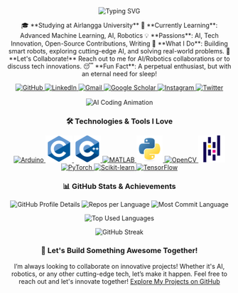 <!-- Banner with Typing Effect and Strong Personal Branding -->
<p align="center">
  <img src="https://readme-typing-svg.demolab.com?font=Georgia&size=22&duration=3000&pause=200&multiline=true&width=600&height=120&lines=Hi!+I'm+Juhen+Fashikha+Wildan;AI+%7C+Robotics+%7C+Machine+Learning+Enthusiast;Tech+Innovator+%7C+General+Engineer&color=000000" alt="Typing SVG" />
</p>

<!-- Professional Introduction Section with Emphasis on Skills and Passion -->
<p align="center">
  🎓 **Studying at Airlangga University**  
  🌱 **Currently Learning**: Advanced Machine Learning, AI, Robotics  
  💡 **Passions**: AI, Tech Innovation, Open-Source Contributions, Writing  
  💬 **What I Do**: Building smart robots, exploring cutting-edge AI, and solving real-world problems.  
  🚀 **Let's Collaborate!** Reach out to me for AI/Robotics collaborations or to discuss tech innovations.  
  😴 **Fun Fact**: A perpetual enthusiast, but with an eternal need for sleep!  
</p>

<!-- Social Media Badges with Call to Action -->
<p align="center">
  <a href="https://github.com/juhenfw">
      <img src="https://img.shields.io/badge/-GitHub-181717?style=flat-square&logo=github&logoColor=white" alt="GitHub">
  </a>
  <a href="https://www.linkedin.com/in/juhenfw/">
      <img src="https://img.shields.io/badge/-LinkedIn-%230077B5?style=flat-square&logo=linkedin&logoColor=white" alt="LinkedIn">
  </a>
  <a href="mailto:juhenwildan@gmail.com">
      <img src="https://img.shields.io/badge/Gmail-D14836?logo=gmail&logoColor=white&style=flat-square" alt="Gmail">
  </a>
  <a href="https://scholar.google.com/citations?user=7VxM9hwAAAAJ&hl=id" target="_blank">
      <img alt="Google Scholar" src="https://img.shields.io/badge/Scholar-100000?style=flat&logo=GoogleScholar&logoColor=white&&color=0181FF" />
  </a>
  <a href="https://instagram.com/juhenfw_">
      <img src="https://img.shields.io/badge/-Instagram-%23E4405F?style=flat-square&logo=instagram&logoColor=white" alt="Instagram">
  </a>
  <a href="https://twitter.com/juhenfw_">
      <img src="https://img.shields.io/badge/-Twitter-%23000000?style=flat-square&logo=twitter&logoColor=white" alt="Twitter">
  </a>
</p>

<!-- Visual Coding Animation to Show Energy and Passion -->
<p align="center">
  <img align="center" width="600" src="https://www.ismartcom.com/hs-fs/hubfs/ai%20gif.gif?width=600&name=ai%20gif.gif" alt="AI Coding Animation">
</p>

<!-- Technologies I Use (Interactive Section with Modern Icons) -->
<h3 align="center">🛠️ Technologies & Tools I Love</h3>
<p align="center">
  <a href="https://www.arduino.cc/" target="_blank" rel="noreferrer">
    <img src="https://cdn.worldvectorlogo.com/logos/arduino-1.svg" alt="Arduino" width="60" height="60">
  </a>
  <a href="https://www.cprogramming.com/" target="_blank" rel="noreferrer">
    <img src="https://raw.githubusercontent.com/devicons/devicon/master/icons/c/c-original.svg" alt="C" width="60" height="60">
  </a>
  <a href="https://www.w3schools.com/cpp/" target="_blank" rel="noreferrer">
    <img src="https://raw.githubusercontent.com/devicons/devicon/master/icons/cplusplus/cplusplus-original.svg" alt="C++" width="60" height="60">
  </a>
  <a href="https://www.mathworks.com/" target="_blank" rel="noreferrer">
    <img src="https://upload.wikimedia.org/wikipedia/commons/2/21/Matlab_Logo.png" alt="MATLAB" width="60" height="60">
  </a>
  <a href="https://www.python.org" target="_blank" rel="noreferrer">
    <img src="https://raw.githubusercontent.com/devicons/devicon/master/icons/python/python-original.svg" alt="Python" width="60" height="60">
  </a>
  <a href="https://opencv.org/" target="_blank" rel="noreferrer">
    <img src="https://www.vectorlogo.zone/logos/opencv/opencv-icon.svg" alt="OpenCV" width="60" height="60">
  </a>
  <a href="https://pandas.pydata.org/" target="_blank" rel="noreferrer">
    <img src="https://raw.githubusercontent.com/devicons/devicon/2ae2a900d2f041da66e950e4d48052658d850630/icons/pandas/pandas-original.svg" alt="Pandas" width="60" height="60">
  </a>
  <a href="https://pytorch.org/" target="_blank" rel="noreferrer">
    <img src="https://www.vectorlogo.zone/logos/pytorch/pytorch-icon.svg" alt="PyTorch" width="60" height="60">
  </a>
  <a href="https://scikit-learn.org/" target="_blank" rel="noreferrer">
    <img src="https://upload.wikimedia.org/wikipedia/commons/0/05/Scikit_learn_logo_small.svg" alt="Scikit-learn" width="60" height="60">
  </a>
  <a href="https://www.tensorflow.org" target="_blank" rel="noreferrer">
    <img src="https://www.vectorlogo.zone/logos/tensorflow/tensorflow-icon.svg" alt="TensorFlow" width="60" height="60">
  </a>
</p>

<!-- GitHub Stats with Visual Representation (Focus on Activity) -->
<h3 align="center">📊 GitHub Stats & Achievements</h3>
<p align="center">
  <img src="http://github-profile-summary-cards.vercel.app/api/cards/profile-details?username=juhenfw&theme=dracula" alt="GitHub Profile Details">
  <img src="http://github-profile-summary-cards.vercel.app/api/cards/repos-per-language?username=juhenfw&theme=dracula" alt="Repos per Language">
  <img src="http://github-profile-summary-cards.vercel.app/api/cards/most-commit-language?username=juhenfw&theme=dracula" alt="Most Commit Language">
</p>

<p align="center">
  <img src="https://github-readme-stats.vercel.app/api/top-langs?username=juhenfw&show_icons=true&locale=en&layout=compact" alt="Top Used Languages">
</p>

<p align="center">
  <img src="https://github-readme-streak-stats.herokuapp.com/?user=juhenfw&" alt="GitHub Streak">
</p>

<!-- Conclusion: Strong Call to Action to Engage Visitors -->
<h3 align="center">🚀 Let's Build Something Awesome Together!</h3>
<p align="center">
  I’m always looking to collaborate on innovative projects! Whether it's AI, robotics, or any other cutting-edge tech, let’s make it happen.  
  Feel free to reach out and let's innovate together!  
  <a href="https://github.com/juhenfw">Explore My Projects on GitHub</a>  
</p>

<!-- Optional: Resume (Uncomment to Use) -->
<!-- <a href="https://gkos.dev/Resume.pdf">
    <img src="https://img.shields.io/badge/PDF-CV-red?style=flat-square&logo=adobe">
</a> -->
